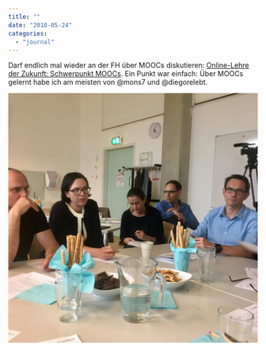 ```yaml
---
title: ""
date: "2018-05-24"
categories: 
  - "journal"
---
```


Darf endlich mal wieder an der FH über MOOCs diskutieren: [Online-Lehre der Zukunft: Schwerpunkt MOOCs](https://www.fh-joanneum.at/veranstaltung/round-table-ii-online-lehre-der-zukunft/). Ein Punkt war einfach: Über MOOCs gelernt habe ich am meisten von @mons7 und @diegorelebt.

![](images/a002dff4f9.jpg)
